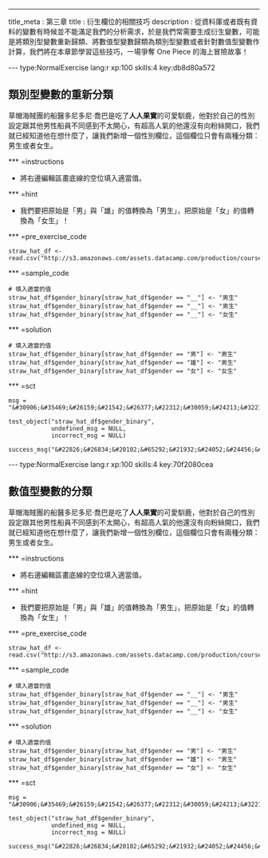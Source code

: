 ---
title_meta  : 第三章
title       : 衍生欄位的相關技巧
description : 從資料庫或者既有資料的變數有時候並不能滿足我們的分析需求，於是我們常需要生成衍生變數，可能是將類別型變數重新歸類、將數值型變數歸類為類別型變數或者針對數值型變數作計算，我們將在本章節學習這些技巧，一場爭奪 One Piece 的海上冒險故事！

--- type:NormalExercise lang:r xp:100 skills:4 key:db8d80a572
## 類別型變數的重新分類

草帽海賊團的船醫多尼多尼·喬巴是吃了**人人果實**的可愛馴鹿，他對於自己的性別設定跟其他男性船員不同感到不太開心，有超高人氣的他還沒有向粉絲開口，我們就已經知道他在想什麼了，讓我們新增一個性別欄位，這個欄位只會有兩種分類：男生或者女生。

*** =instructions
- 將右邊編輯區畫底線的空位填入適當值。

*** =hint
- 我們要把原始是「男」與「雄」的值轉換為「男生」，把原始是「女」的值轉換為「女生」！

*** =pre_exercise_code
```{r}
straw_hat_df <- read.csv("http://s3.amazonaws.com/assets.datacamp.com/production/course_1570/datasets/straw_hat_df.csv")
```

*** =sample_code
```{r}
# 填入適當的值
straw_hat_df$gender_binary[straw_hat_df$gender == "__"] <- "男生"
straw_hat_df$gender_binary[straw_hat_df$gender == "__"] <- "男生"
straw_hat_df$gender_binary[straw_hat_df$gender == "__"] <- "女生"
```

*** =solution
```{r}
# 填入適當的值
straw_hat_df$gender_binary[straw_hat_df$gender == "男"] <- "男生"
straw_hat_df$gender_binary[straw_hat_df$gender == "雄"] <- "男生"
straw_hat_df$gender_binary[straw_hat_df$gender == "女"] <- "女生"
```

*** =sct
```{r}
msg = "&#30906;&#35469;&#26159;&#21542;&#26377;&#22312;&#30059;&#24213;&#32218;&#30340;&#22320;&#26041;&#22635;&#20837;&#27491;&#30906;&#30340;&#20540;&#65311;"

test_object("straw_hat_df$gender_binary", 
            undefined_msg = NULL, 
            incorrect_msg = NULL) 

success_msg("&#22826;&#26834;&#20102;&#65292;&#21932;&#24052;&#24456;&#38283;&#24515;&#33258;&#24049;&#30340;&#35282;&#33394;&#35373;&#23450;&#36319;&#20854;&#20182;&#20154;&#19968;&#27171;&#65292;&#20294;&#26159;&#20182;&#19981;&#22909;&#24847;&#24605;&#36319;&#25105;&#20497;&#35498;&#35613;&#35613;&#65281;")
```

--- type:NormalExercise lang:r xp:100 skills:4 key:70f2080cea
## 數值型變數的分類

草帽海賊團的船醫多尼多尼·喬巴是吃了**人人果實**的可愛馴鹿，他對於自己的性別設定跟其他男性船員不同感到不太開心，有超高人氣的他還沒有向粉絲開口，我們就已經知道他在想什麼了，讓我們新增一個性別欄位，這個欄位只會有兩種分類：男生或者女生。

*** =instructions
- 將右邊編輯區畫底線的空位填入適當值。

*** =hint
- 我們要把原始是「男」與「雄」的值轉換為「男生」，把原始是「女」的值轉換為「女生」！

*** =pre_exercise_code
```{r}
straw_hat_df <- read.csv("http://s3.amazonaws.com/assets.datacamp.com/production/course_1570/datasets/straw_hat_df.csv")
```

*** =sample_code
```{r}
# 填入適當的值
straw_hat_df$gender_binary[straw_hat_df$gender == "__"] <- "男生"
straw_hat_df$gender_binary[straw_hat_df$gender == "__"] <- "男生"
straw_hat_df$gender_binary[straw_hat_df$gender == "__"] <- "女生"
```

*** =solution
```{r}
# 填入適當的值
straw_hat_df$gender_binary[straw_hat_df$gender == "男"] <- "男生"
straw_hat_df$gender_binary[straw_hat_df$gender == "雄"] <- "男生"
straw_hat_df$gender_binary[straw_hat_df$gender == "女"] <- "女生"
```

*** =sct
```{r}
msg = "&#30906;&#35469;&#26159;&#21542;&#26377;&#22312;&#30059;&#24213;&#32218;&#30340;&#22320;&#26041;&#22635;&#20837;&#27491;&#30906;&#30340;&#20540;&#65311;"

test_object("straw_hat_df$gender_binary", 
            undefined_msg = NULL, 
            incorrect_msg = NULL) 

success_msg("&#22826;&#26834;&#20102;&#65292;&#21932;&#24052;&#24456;&#38283;&#24515;&#33258;&#24049;&#30340;&#35282;&#33394;&#35373;&#23450;&#36319;&#20854;&#20182;&#20154;&#19968;&#27171;&#65292;&#20294;&#26159;&#20182;&#19981;&#22909;&#24847;&#24605;&#36319;&#25105;&#20497;&#35498;&#35613;&#35613;&#65281;")
```
